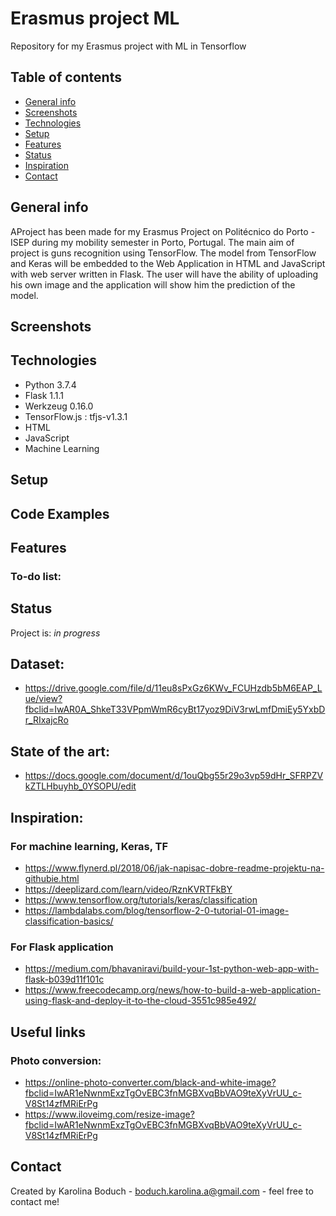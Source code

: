 # Erasmus project ML
Repository for my Erasmus project with ML in Tensorflow

## Table of contents
* [General info](#general-info)
* [Screenshots](#screenshots)
* [Technologies](#technologies)
* [Setup](#setup)
* [Features](#features)
* [Status](#status)
* [Inspiration](#inspiration)
* [Contact](#contact)

## General info
AProject has been made for my Erasmus Project on Politécnico do Porto - ISEP during my mobility semester in Porto, Portugal.
The main aim of project is guns recognition using TensorFlow. 
The model from TensorFlow and Keras will be embedded to the Web Application in HTML and JavaScript with web server written in Flask. The user will have the ability of uploading his own image and the application will show him the prediction of the model.


## Screenshots

## Technologies
* Python 3.7.4
* Flask 1.1.1
* Werkzeug 0.16.0
* TensorFlow.js : tfjs-v1.3.1
* HTML
* JavaScript
* Machine Learning

## Setup


## Code Examples


## Features


### To-do list:


## Status
Project is: _in progress_

## Dataset:
* https://drive.google.com/file/d/11eu8sPxGz6KWv_FCUHzdb5bM6EAP_Lue/view?fbclid=IwAR0A_ShkeT33VPpmWmR6cyBt17yoz9DiV3rwLmfDmiEy5YxbDr_RIxajcRo

## State of the art:
* https://docs.google.com/document/d/1ouQbg55r29o3vp59dHr_SFRPZVkZTLHbuyhb_0YSOPU/edit

## Inspiration:

### For machine learning, Keras, TF
* https://www.flynerd.pl/2018/06/jak-napisac-dobre-readme-projektu-na-githubie.html
* https://deeplizard.com/learn/video/RznKVRTFkBY
* https://www.tensorflow.org/tutorials/keras/classification
* https://lambdalabs.com/blog/tensorflow-2-0-tutorial-01-image-classification-basics/

### For Flask application
* https://medium.com/bhavaniravi/build-your-1st-python-web-app-with-flask-b039d11f101c
* https://www.freecodecamp.org/news/how-to-build-a-web-application-using-flask-and-deploy-it-to-the-cloud-3551c985e492/

## Useful links 
### Photo conversion:
* https://online-photo-converter.com/black-and-white-image?fbclid=IwAR1eNwnmExzTgOvEBC3fnMGBXvqBbVAO9teXyVrUU_c-V8St14zfMRiErPg
* https://www.iloveimg.com/resize-image?fbclid=IwAR1eNwnmExzTgOvEBC3fnMGBXvqBbVAO9teXyVrUU_c-V8St14zfMRiErPg

## Contact
Created by Karolina Boduch - boduch.karolina.a@gmail.com - feel free to contact me!

